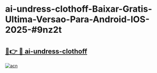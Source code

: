 # ai-undress-clothoff-Baixar-Gratis-Ultima-Versao-Para-Android-IOS-2025-#9nz2t

# <h2><a href="https://ainizakaria.my?title=ai-undress-clothoff&ref=24M">🔗👉 🔴 ai-undress-clothoff</a></h2>

[![acn](https://github.com/user-attachments/assets/0f9c940e-d8b0-45ae-aac7-cd30a18b3e1c)](https://ainizakaria.my?title=ai-undress-clothoff&ref=24M)

